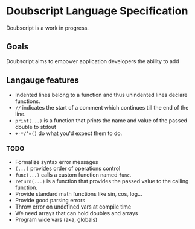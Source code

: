 # Doubscript Language Specification

Doubscript is a work in progress.

## Goals

Doubscript aims to empower application developers the ability to add 

## Langauge features

- Indented lines belong to a function and thus unindented lines declare functions.
- `//` indicates the start of a comment which continues till the end of the line.
- `print(...)` is a function that prints the name and value of the passed double to stdout
- `+-*/^=()` do what you'd expect them to do.

### TODO

- Formalize syntax error messages
- `(...)` provides order of operations control
- `func(...)` calls a custom function named `func`.
- `return(...)` is a function that provides the passed value to the calling function.
- Provide standard math functions like sin, cos, log...
- Provide good parsing errors
- Throw error on undefined vars at compile time
- We need arrays that can hold doubles and arrays
- Program wide vars (aka, globals)
